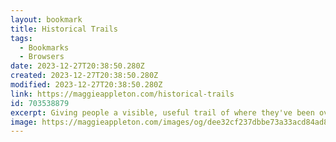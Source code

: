 ```yaml
---
layout: bookmark
title: Historical Trails
tags:
  - Bookmarks
  - Browsers
date: 2023-12-27T20:38:50.280Z
created: 2023-12-27T20:38:50.280Z
modified: 2023-12-27T20:38:50.280Z
link: https://maggieappleton.com/historical-trails
id: 703538879
excerpt: Giving people a visible, useful trail of where they've been over the course of an exploratory journey
image: https://maggieappleton.com/images/og/dee32cf237dbbe73a33acd84ad82689b.png
---
```


